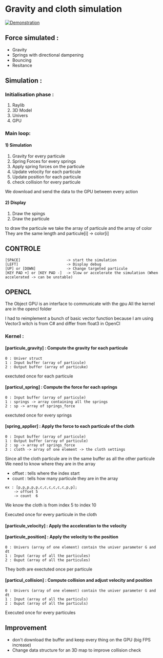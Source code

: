 # Gravity and cloth simulation

[![Demonstration](https://i9.ytimg.com/vi/OgrpkbtYH7w/mq3.jpg?sqp=CJycoY8G&rs=AOn4CLC7IMwjx0XfkJ0EWcewy8TQD8NpQA)](https://youtu.be/OgrpkbtYH7w)

## Force simulated :
- Gravity
- Springs with directional dampening
- Bouncing
- Resitance

## Simulation :

### Initialisation phase :
1) Raylib
2) 3D Model
3) Univers
4) GPU

### Main loop:

#### 1) Simulation
1) Gravity for every particule
2) Spring Forces for every springs
3) Apply spring forces on the particule
4) Update velocity for each particule
5) Update position for each particule
6) check collision for every particule

We download and send the data to the GPU between every action

#### 2) Display

1) Draw the spings
2) Draw the particule

to draw the particule we take the array of particule and the array of color
They are the same length and particule[i] -> color[i]

## CONTROLE
```
[SPACE]                     -> start the simulation
[LEFT]                      -> Display debug
[UP] or [DOWN]              -> Change targeted particule
[KEY PAD +] or [KEY PAD -]  -> Slow or accelerate the simulation (When accelerated -> can be unstable)
```

## OPENCL
The Object GPU is an interface to communicate with the gpu
All the kernel are in the opencl folder

I had to reimplement a bunch of basic vector function because I am using Vector3 witch is from C# and differ from float3 in OpenCl

### Kernel :
#### [particule_gravity]     :   Compute the gravity for each particule
```
0 : Univer struct
1 : Input buffer (array of particule)
2 : Output buffer (array of particuke)
```
exectuted once for each particule

#### [particul_spring]       :   Compute the force for each springs
```
0 : Input buffer (array of particule)
1 : springs -> array containing all the springs
2 : sp -> array of springs_force
```
exectuted once for every springs

#### [spring_applier]        :   Apply the force to each particule of the cloth
```
0 : Input buffer (array of particule)
1 : Output buffer (array of particule)
2 : sp -> array of springs_force
3 : cloth -> array of one element -> the cloth settings
```

Since all the cloth particule are in the same buffer as all the other particule
We need to know where they are in the array
- offset : tells where the index start
- count  : tells how many particule they are in the array
```
ex : [p,p,p,p,p,c,c,c,c,c,c,p,p];
    -> offset 5
    -> count  6
```
We know the cloth is from index 5 to index 10

Executed once for every particule in the cloth

#### [particule_velocity]    :   Apply the acceleration to the velocity
#### [particule_position]    :   Apply the velocity to the position
```
0 : Univers (array of one element) contain the univer parameter G and dt
1 : Input (array of all the particules)
2 : Ouput (array of all the particules)
```
They both are exectuted once per particule

#### [particul_collision]    :   Compute collision and adjust velocity and position
```
0 : Univers (array of one element) contain the univer parameter G and dt
1 : Input (array of all the particuls)
2 : Ouput (array of all the particuls)
```
Executed once for every particules

## Improvement
- don't download the buffer and keep every thing on the GPU (big FPS increase)
- Change data structure for an 3D map to improve collision check